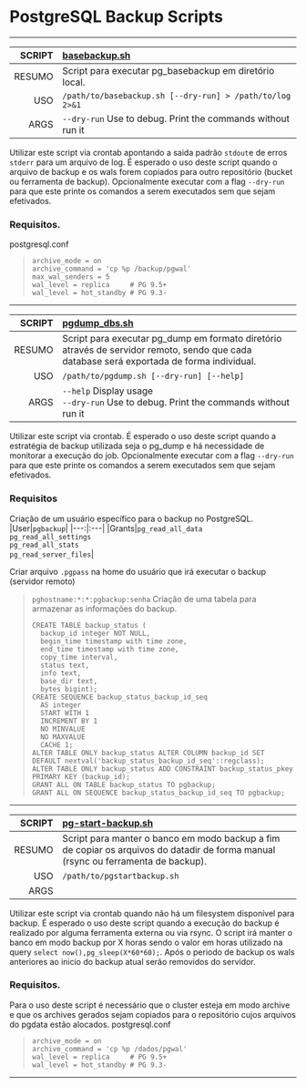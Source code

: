 # PostgreSQL Backup Scripts
***
|SCRIPT|[basebackup.sh](./basebackup.sh)|
|----------:|:---|
|RESUMO|Script para executar pg_basebackup em diretório local.| 
|USO|`/path/to/basebackup.sh [--dry-run] > /path/to/log 2>&1`|
|ARGS|`--dry-run` Use to debug. Print the commands without run it|

Utilizar este script via crontab apontando a saida padrão `stdout`e de erros `stderr` para um arquivo de log.
É esperado o uso deste script quando o arquivo de backup e os wals forem copiados para outro repositório (bucket ou ferramenta de backup).
Opcionalmente executar com a flag `--dry-run` para que este printe os comandos a serem executados sem que sejam efetivados.

### Requisitos.
postgresql.conf
> ```
> archive_mode = on
> archive_command = 'cp %p /backup/pgwal'
> max_wal_senders = 5
> wal_level = replica     # PG 9.5+
> wal_level = hot_standby # PG 9.3-
> ```
***

|SCRIPT|[pgdump_dbs.sh](./pgdump_dbs.sh)|
|----------:|:---|
|RESUMO|Script para executar pg_dump em formato diretório através de servidor remoto, sendo que cada database será exportada de forma individual.| 
|USO|`/path/to/pgdump.sh [--dry-run] [--help]`|
|ARGS|`--help` Display usage<br>`--dry-run` Use to debug. Print the commands without run it|

Utilizar este script via crontab.
É esperado o uso deste script quando a estratégia de backup utilizada seja o pg_dump e há necessidade de monitorar a execução do job.
Opcionalmente executar com a flag `--dry-run` para que este printe os comandos a serem executados sem que sejam efetivados.

### Requisitos
Criação de um usuário específico para o backup no PostgreSQL.
|User|`pgbackup`|
|---:|:---|
|Grants|`pg_read_all_data`<br>`pg_read_all_settings`<br>`pg_read_all_stats`<br>`pg_read_server_files`|

Criar arquivo `.pgpass` na home do usuário que irá executar o backup (servidor remoto)
> `pghostname:*:*:pgbackup:senha`
Criação de uma tabela para armazenar as informações do backup.
> ```
> CREATE TABLE backup_status (
>   backup_id integer NOT NULL,
>   begin_time timestamp with time zone,
>   end_time timestamp with time zone,
>   copy_time interval,
>   status text,
>   info text,
>   base_dir text,
>   bytes bigint);
> CREATE SEQUENCE backup_status_backup_id_seq
>   AS integer
>   START WITH 1
>   INCREMENT BY 1
>   NO MINVALUE
>   NO MAXVALUE
>   CACHE 1;
> ALTER TABLE ONLY backup_status ALTER COLUMN backup_id SET DEFAULT nextval('backup_status_backup_id_seq'::regclass);
> ALTER TABLE ONLY backup_status ADD CONSTRAINT backup_status_pkey PRIMARY KEY (backup_id);
> GRANT ALL ON TABLE backup_status TO pgbackup;
> GRANT ALL ON SEQUENCE backup_status_backup_id_seq TO pgbackup;
> ```
***
|SCRIPT|[pg-start-backup.sh](./pg-start-backup.sh)|
|----------:|:---|
|RESUMO|Script para manter o banco em modo backup a fim de copiar os arquivos do datadir de forma manual (rsync ou ferramenta de backup).| 
|USO|`/path/to/pgstartbackup.sh`|
|ARGS||

Utilizar este script via crontab quando não há um filesystem disponível para backup.
É esperado o uso deste script quando a execução do backup é realizado por alguma ferramenta externa ou via rsync.
O script irá manter o banco em modo backup por X horas sendo o valor em horas utilizado na query `select now(),pg_sleep(X*60*60);`.
Após o periodo de backup os wals anteriores ao inicio do backup atual serão removidos do servidor.

### Requisitos.
Para o uso deste script é necessário que o cluster esteja em modo archive e que os archives gerados sejam copiados para o repositório cujos arquivos do pgdata estão alocados.
postgresql.conf
> ```
> archive_mode = on
> archive_command = 'cp %p /dados/pgwal'
> wal_level = replica     # PG 9.5+
> wal_level = hot_standby # PG 9.3-
> ```
***
